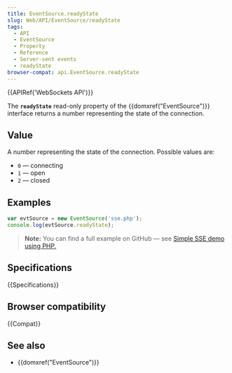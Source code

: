 ```yaml
---
title: EventSource.readyState
slug: Web/API/EventSource/readyState
tags:
  - API
  - EventSource
  - Property
  - Reference
  - Server-sent events
  - readyState
browser-compat: api.EventSource.readyState
---
```

{{APIRef('WebSockets API')}}

The **`readyState`** read-only property of the
{{domxref("EventSource")}} interface returns a number representing the state of the
connection.

## Value

A number representing the state of the connection. Possible values are:

- `0` — connecting
- `1` — open
- `2` — closed

## Examples

```js
var evtSource = new EventSource('sse.php');
console.log(evtSource.readyState);
```

> **Note:** You can find a full example on GitHub — see [Simple SSE demo using PHP.](https://github.com/mdn/dom-examples/tree/master/server-sent-events)

## Specifications

{{Specifications}}

## Browser compatibility

{{Compat}}

## See also

- {{domxref("EventSource")}}
